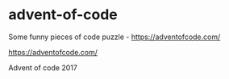 # advent-of-code
Some funny pieces of code puzzle - https://adventofcode.com/

https://adventofcode.com/

Advent of code 2017
